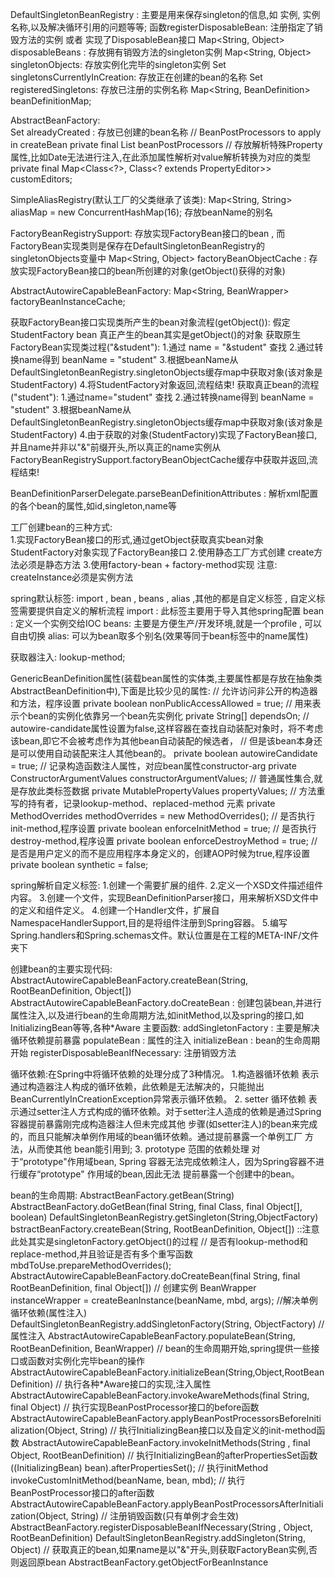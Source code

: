DefaultSingletonBeanRegistry : 主要是用来保存singleton的信息,如 实例, 实例名称,以及解决循环引用的问题等等;
    函数registerDisposableBean: 注册指定了销毁方法的实例 或者 实现了DisposableBean接口
    Map<String, Object> disposableBeans : 存放拥有销毁方法的singleton实例
    Map<String, Object> singletonObjects: 存放实例化完毕的singleton实例
    Set<String> singletonsCurrentlyInCreation: 存放正在创建的bean的名称
    Set<String> registeredSingletons: 存放已注册的实例名称
    Map<String, BeanDefinition> beanDefinitionMap;
    
AbstractBeanFactory:    
    Set<String> alreadyCreated  : 存放已创建的bean名称
    // BeanPostProcessors to apply in createBean
    private final List<BeanPostProcessor> beanPostProcessors
    //  存放解析特殊Property属性,比如Date无法进行注入,在此添加属性解析对value解析转换为对应的类型
    private final Map<Class<?>, Class<? extends PropertyEditor>> customEditors;
    
SimpleAliasRegistry(默认工厂的父类继承了该类): 
    Map<String, String> aliasMap = new ConcurrentHashMap(16); 存放beanName的别名
    
FactoryBeanRegistrySupport: 存放实现FactoryBean接口的bean , 而FactoryBean实现类则是保存在DefaultSingletonBeanRegistry的singletonObjects变量中
    Map<String, Object> factoryBeanObjectCache : 存放实现FactoryBean接口的bean所创建的对象(getObject()获得的对象)
    
AbstractAutowireCapableBeanFactory:
    Map<String, BeanWrapper> factoryBeanInstanceCache;
    
获取FactoryBean接口实现类所产生的bean对象流程(getObject()):
    假定  <bean id="student" class="com.ws.StudentFactory(实现了FactoryBean接口)"></bean>
    StudentFactory bean 真正产生的bean其实是getObject()的对象
    获取原生FactoryBean实现类过程("&student"):
        1.通过 name = "&student" 查找
        2.通过转换name得到 beanName = "student"
        3.根据beanName从DefaultSingletonBeanRegistry.singletonObjects缓存map中获取对象(该对象是StudentFactory)
        4.将StudentFactory对象返回,流程结束!
    获取真正bean的流程("student"):
        1.通过name="student" 查找
        2.通过转换name得到 beanName = "student"
        3.根据beanName从DefaultSingletonBeanRegistry.singletonObjects缓存map中获取对象(该对象是StudentFactory)
        4.由于获取的对象(StudentFactory)实现了FactoryBean接口,并且name并非以"&"前缀开头,所以真正的name实例从
        FactoryBeanRegistrySupport.factoryBeanObjectCache缓存中获取并返回,流程结束!
        
BeanDefinitionParserDelegate.parseBeanDefinitionAttributes : 解析xml配置的各个bean的属性,如id,singleton,name等

工厂创建bean的三种方式:    
    1.实现FactoryBean接口的形式,通过getObject获取真实bean对象
         <bean id="student" class="provider.spring.bean.StudentFactory"></bean>
         StudentFactory对象实现了FactoryBean接口
    2.使用静态工厂方式创建
        <bean id="factoryStudent" class="provider.spring.bean.FactoryStudent" factory-method="create">
        create方法必须是静态方法
    3.使用factory-bean + factory-method实现
         <bean id="base" class="provider.spring.bean.FactoryStudent"></bean>
         <bean id="testFactoryBean" factory-bean="base" factory-method="createInstance"></bean>
         注意: createInstance必须是实例方法

spring默认标签:
    import , bean , beans , alias ,其他的都是自定义标签 , 自定义标签需要提供自定义的解析流程
    import : 此标签主要用于导入其他spring配置
    bean : 定义一个实例交给IOC
    beans: 主要是方便生产/开发环境,就是一个profile , 可以自由切换
    alias: 可以为bean取多个别名(效果等同于bean标签中的name属性)

获取器注入: lookup-method;

 GenericBeanDefinition属性(装载bean属性的实体类,主要属性都是存放在抽象类AbstractBeanDefinition中),下面是比较少见的属性:
    //  允许访问非公开的构造器和方法，程序设置
    private boolean nonPublicAccessAllowed = true; 
    //  用来表示个bean的实例化依靠另一个bean先实例化
    private String[] dependsOn;
    //  autowire-candidate属性设置为false,这样容器在查找自动装配对象时，将不考虑该bean,即它不会被考虑作为其他bean自动装配的候选者，
    //  但是该bean本身还是可以使用自动装配来注人其他bean的。
    private boolean autowireCandidate = true;
    //  记录构造函数注人属性，对应bean属性constructor-arg
    private ConstructorArgumentValues constructorArgumentValues;
    //  普通属性集合,就是存放<property name="age" value="18"/>此类标签数据
    private MutablePropertyValues propertyValues;
    //  方法重写的持有者，记录lookup-method、replaced-method 元素
    private MethodOverrides methodOverrides = new MethodOverrides();
    //  是否执行init-method,程序设置
    private boolean enforceInitMethod = true;
    //  是否执行destroy-method,程序设置
    private boolean enforceDestroyMethod = true;
    //  是否是用户定义的而不是应用程序本身定义的，创建AOP时候为true,程序设置
    private boolean synthetic = false; 

spring解析自定义标签:
    1.创建一个需要扩展的组件.
    2.定义一个XSD文件描述组件内容。
    3.创建一个文件，实现BeanDefinitionParser接口，用来解析XSD文件中的定义和组件定义。
    4.创建一个Handler文件，扩展自NamespaceHandlerSupport,目的是将组件注册到Spring容器。
    5.编写Spring.handlers和Spring.schemas文件。默认位置是在工程的META-INF/文件夹下
    
创建bean的主要实现代码:    
    AbstractAutowireCapableBeanFactory.createBean(String, RootBeanDefinition, Object[])
    AbstractAutowireCapableBeanFactory.doCreateBean : 创建包装bean,并进行属性注入,以及进行bean的生命周期方法,如initMethod,以及spring的接口,如InitializingBean等等,各种*Aware
        主要函数:   addSingletonFactory : 主要是解决循环依赖提前暴露
                    populateBean  : 属性的注入
                    initializeBean : bean的生命周期开始
                    registerDisposableBeanIfNecessary: 注册销毁方法

循环依赖:在Spring中将循环依赖的处理分成了3种情况。
     1.构造器循环依赖
     表示通过构造器注人构成的循环依赖，此依赖是无法解决的，只能抛出BeanCurrentlyInCreationException异常表示循环依赖。
     2. setter 循环依赖
     表示通过setter注人方式构成的循环依赖。对于setter注人造成的依赖是通过Spring容器提前暴露刚完成构造器注人但未完成其他
     步骤(如setter注人)的bean来完成的，而且只能解决单例作用域的bean循环依赖。通过提前暴露一个单例工厂 方法，从而使其他
     bean能引用到;
     3. prototype 范围的依赖处理
     对于“prototype"作用域bean, Spring 容器无法完成依赖注人，因为Spring容器不进行缓存“prototype" 作用域的bean,因此无法
     提前暴露一个创建中的bean。

bean的生命周期:
    AbstractBeanFactory.getBean(String)
        AbstractBeanFactory.doGetBean(final String, final Class<T>, final Object[], boolean)
            DefaultSingletonBeanRegistry.getSingleton(String,ObjectFactory<?>)
                bstractBeanFactory.createBean(String, RootBeanDefinition, Object[]) ::注意此处其实是singletonFactory.getObject()的过程
                   // 是否有lookup-method和replace-method,并且验证是否有多个重写函数
                   mbdToUse.prepareMethodOverrides();
                   AbstractAutowireCapableBeanFactory.doCreateBean(final String, final RootBeanDefinition, final Object[])
                       // 创建实例  
                       BeanWrapper instanceWrapper = createBeanInstance(beanName, mbd, args);
                       //解决单例循环依赖(属性注入)
                       DefaultSingletonBeanRegistry.addSingletonFactory(String, ObjectFactory<?>)
                       //  属性注入
                       AbstractAutowireCapableBeanFactory.populateBean(String, RootBeanDefinition, BeanWrapper)
                       //  bean的生命周期开始,spring提供一些接口或函数对实例化完毕bean的操作
                       AbstractAutowireCapableBeanFactory.initializeBean(String,Object,RootBeanDefinition)
                            // 执行各种*Aware接口的实现,注入属性
                           AbstractAutowireCapableBeanFactory.invokeAwareMethods(final String, final Object)
                           //  执行实现BeanPostProcessor接口的before函数
                           AbstractAutowireCapableBeanFactory.applyBeanPostProcessorsBeforeInitialization(Object, String)
                           //  执行InitializingBean接口以及自定义的init-method函数
                           AbstractAutowireCapableBeanFactory.invokeInitMethods(String , final Object, RootBeanDefinition)
                               // 执行InitializingBean的afterPropertiesSet函数
                               ((InitializingBean) bean).afterPropertiesSet();
                               //  执行initMethod
                               invokeCustomInitMethod(beanName, bean, mbd);
                           //  执行BeanPostProcessor接口的after函数
                           AbstractAutowireCapableBeanFactory.applyBeanPostProcessorsAfterInitialization(Object, String)
                       //  注册销毁函数(只有单例才会生效)
                       AbstractBeanFactory.registerDisposableBeanIfNecessary(String , Object, RootBeanDefinition)
                DefaultSingletonBeanRegistry.addSingleton(String, Object)
            // 获取真正的bean,如果name是以"&"开头,则获取FactoryBean实例,否则返回原bean
            AbstractBeanFactory.getObjectForBeanInstance



